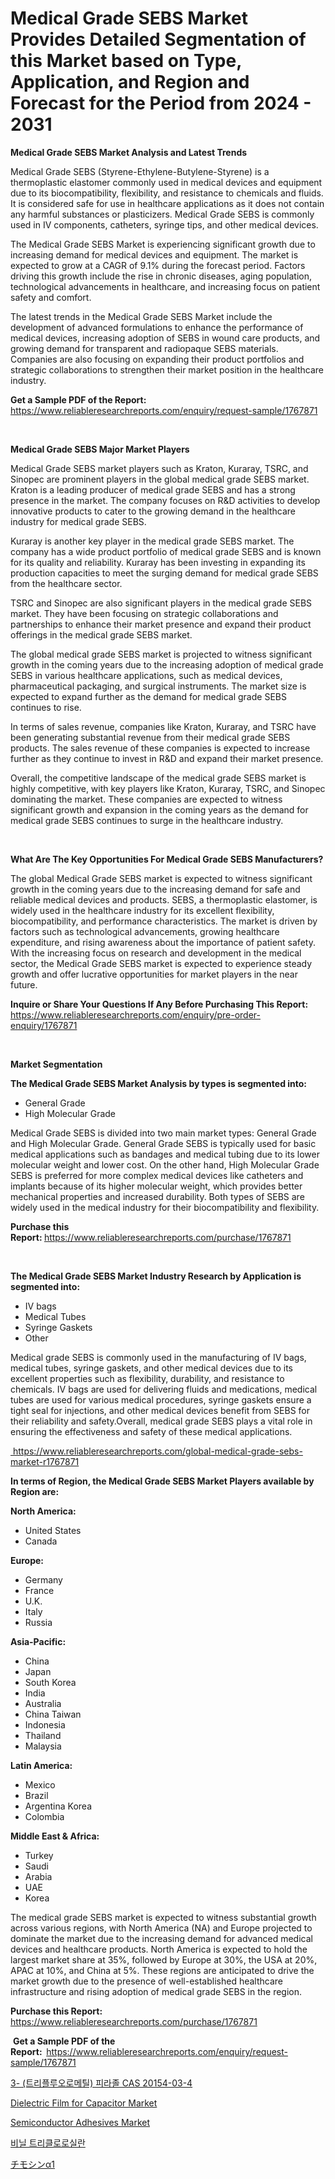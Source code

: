 <p><h1>Medical Grade SEBS Market Provides Detailed Segmentation of this Market based on Type, Application, and Region and Forecast for the Period from 2024 - 2031</h1></p><p><strong>Medical Grade SEBS Market Analysis and Latest Trends</strong></p>
<p><p>Medical Grade SEBS (Styrene-Ethylene-Butylene-Styrene) is a thermoplastic elastomer commonly used in medical devices and equipment due to its biocompatibility, flexibility, and resistance to chemicals and fluids. It is considered safe for use in healthcare applications as it does not contain any harmful substances or plasticizers. Medical Grade SEBS is commonly used in IV components, catheters, syringe tips, and other medical devices.</p><p>The Medical Grade SEBS Market is experiencing significant growth due to increasing demand for medical devices and equipment. The market is expected to grow at a CAGR of 9.1% during the forecast period. Factors driving this growth include the rise in chronic diseases, aging population, technological advancements in healthcare, and increasing focus on patient safety and comfort.</p><p>The latest trends in the Medical Grade SEBS Market include the development of advanced formulations to enhance the performance of medical devices, increasing adoption of SEBS in wound care products, and growing demand for transparent and radiopaque SEBS materials. Companies are also focusing on expanding their product portfolios and strategic collaborations to strengthen their market position in the healthcare industry.</p></p>
<p><strong>Get a Sample PDF of the Report:&nbsp;</strong> <a href="https://www.reliableresearchreports.com/enquiry/request-sample/1767871">https://www.reliableresearchreports.com/enquiry/request-sample/1767871</a></p>
<p>&nbsp;</p>
<p><strong>Medical Grade SEBS Major Market Players</strong></p>
<p><p>Medical Grade SEBS market players such as Kraton, Kuraray, TSRC, and Sinopec are prominent players in the global medical grade SEBS market. Kraton is a leading producer of medical grade SEBS and has a strong presence in the market. The company focuses on R&D activities to develop innovative products to cater to the growing demand in the healthcare industry for medical grade SEBS.</p><p>Kuraray is another key player in the medical grade SEBS market. The company has a wide product portfolio of medical grade SEBS and is known for its quality and reliability. Kuraray has been investing in expanding its production capacities to meet the surging demand for medical grade SEBS from the healthcare sector.</p><p>TSRC and Sinopec are also significant players in the medical grade SEBS market. They have been focusing on strategic collaborations and partnerships to enhance their market presence and expand their product offerings in the medical grade SEBS market.</p><p>The global medical grade SEBS market is projected to witness significant growth in the coming years due to the increasing adoption of medical grade SEBS in various healthcare applications, such as medical devices, pharmaceutical packaging, and surgical instruments. The market size is expected to expand further as the demand for medical grade SEBS continues to rise.</p><p>In terms of sales revenue, companies like Kraton, Kuraray, and TSRC have been generating substantial revenue from their medical grade SEBS products. The sales revenue of these companies is expected to increase further as they continue to invest in R&D and expand their market presence.</p><p>Overall, the competitive landscape of the medical grade SEBS market is highly competitive, with key players like Kraton, Kuraray, TSRC, and Sinopec dominating the market. These companies are expected to witness significant growth and expansion in the coming years as the demand for medical grade SEBS continues to surge in the healthcare industry.</p></p>
<p>&nbsp;</p>
<p><strong>What Are The Key Opportunities For Medical Grade SEBS Manufacturers?</strong></p>
<p><p>The global Medical Grade SEBS market is expected to witness significant growth in the coming years due to the increasing demand for safe and reliable medical devices and products. SEBS, a thermoplastic elastomer, is widely used in the healthcare industry for its excellent flexibility, biocompatibility, and performance characteristics. The market is driven by factors such as technological advancements, growing healthcare expenditure, and rising awareness about the importance of patient safety. With the increasing focus on research and development in the medical sector, the Medical Grade SEBS market is expected to experience steady growth and offer lucrative opportunities for market players in the near future.</p></p>
<p><strong>Inquire or Share Your Questions If Any Before Purchasing This Report:</strong> <a href="https://www.reliableresearchreports.com/enquiry/pre-order-enquiry/1767871">https://www.reliableresearchreports.com/enquiry/pre-order-enquiry/1767871</a></p>
<p>&nbsp;</p>
<p><strong>Market Segmentation</strong></p>
<p><strong>The Medical Grade SEBS Market Analysis by types is segmented into:</strong></p>
<p><ul><li>General Grade</li><li>High Molecular Grade</li></ul></p>
<p><p>Medical Grade SEBS is divided into two main market types: General Grade and High Molecular Grade. General Grade SEBS is typically used for basic medical applications such as bandages and medical tubing due to its lower molecular weight and lower cost. On the other hand, High Molecular Grade SEBS is preferred for more complex medical devices like catheters and implants because of its higher molecular weight, which provides better mechanical properties and increased durability. Both types of SEBS are widely used in the medical industry for their biocompatibility and flexibility.</p></p>
<p><strong>Purchase this Report:&nbsp;</strong><a href="https://www.reliableresearchreports.com/purchase/1767871">https://www.reliableresearchreports.com/purchase/1767871</a></p>
<p>&nbsp;</p>
<p><strong>The Medical Grade SEBS Market Industry Research by Application is segmented into:</strong></p>
<p><ul><li>IV bags</li><li>Medical Tubes</li><li>Syringe Gaskets</li><li>Other</li></ul></p>
<p><p>Medical grade SEBS is commonly used in the manufacturing of IV bags, medical tubes, syringe gaskets, and other medical devices due to its excellent properties such as flexibility, durability, and resistance to chemicals. IV bags are used for delivering fluids and medications, medical tubes are used for various medical procedures, syringe gaskets ensure a tight seal for injections, and other medical devices benefit from SEBS for their reliability and safety.Overall, medical grade SEBS plays a vital role in ensuring the effectiveness and safety of these medical applications.</p></p>
<p><a href="https://www.reliableresearchreports.com/global-medical-grade-sebs-market-r1767871">&nbsp;https://www.reliableresearchreports.com/global-medical-grade-sebs-market-r1767871</a></p>
<p><strong>In terms of Region, the Medical Grade SEBS Market Players available by Region are:</strong></p>
<p>
    <p> <strong> North America: </strong>
        <ul>
            <li>United States</li>
            <li>Canada</li>
        </ul>
        </p> 
    <p> <strong> Europe: </strong>
        <ul>
            <li>Germany</li>
            <li>France</li>
            <li>U.K.</li>
            <li>Italy</li>
            <li>Russia</li>
        </ul>
        </p> 
    <p> <strong> Asia-Pacific: </strong>
        <ul>
            <li>China</li>
            <li>Japan</li>
            <li>South Korea</li>
            <li>India</li>
            <li>Australia</li>
            <li>China Taiwan</li>
            <li>Indonesia</li>
            <li>Thailand</li>
            <li>Malaysia</li>
        </ul>
        </p> 
    <p> <strong> Latin America: </strong>
        <ul>
            <li>Mexico</li>
            <li>Brazil</li>
            <li>Argentina Korea</li>
            <li>Colombia</li>
        </ul>
        </p> 
    <p> <strong> Middle East & Africa: </strong>
        <ul>
            <li>Turkey</li>
            <li>Saudi</li>
            <li>Arabia</li>
            <li>UAE</li>
            <li>Korea</li>
        </ul>
    </p>
    </p>
<p><p>The medical grade SEBS market is expected to witness substantial growth across various regions, with North America (NA) and Europe projected to dominate the market due to the increasing demand for advanced medical devices and healthcare products. North America is expected to hold the largest market share at 35%, followed by Europe at 30%, the USA at 20%, APAC at 10%, and China at 5%. These regions are anticipated to drive the market growth due to the presence of well-established healthcare infrastructure and rising adoption of medical grade SEBS in the region.</p></p>
<p><strong>Purchase this Report: </strong><a href="https://www.reliableresearchreports.com/purchase/1767871">https://www.reliableresearchreports.com/purchase/1767871</a></p>
<p>&nbsp;<strong>Get a Sample PDF of the Report:&nbsp;&nbsp;</strong><a href="https://www.reliableresearchreports.com/enquiry/request-sample/1767871">https://www.reliableresearchreports.com/enquiry/request-sample/1767871</a></p>
<p><strong></strong></p>
<p><p><a href="https://github.com/khairinauzunul/Market-Research-Report-List-1/blob/main/1199220143004.md">3- (트리플루오로메틸) 피라졸 CAS 20154-03-4</a></p><p><a href="https://github.com/Chiragrp22/Market-Research-Report-List-5/blob/main/dielectric-film-for-capacitor-market.md">Dielectric Film for Capacitor Market</a></p><p><a href="https://github.com/derrinmiltonellis35gcl/Market-Research-Report-List-3/blob/main/semiconductor-adhesives-market.md">Semiconductor Adhesives Market</a></p><p><a href="https://github.com/joannescott9078/Market-Research-Report-List-1/blob/main/2435885143003.md">비닐 트리클로로실란</a></p><p><a href="https://github.com/LizaHeller2023/Market-Research-Report-List-1/blob/main/7047866137464.md">チモシンα1</a></p></p>